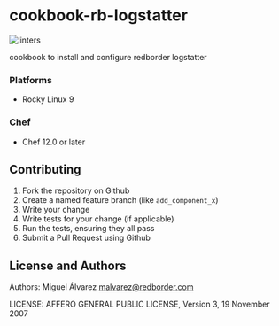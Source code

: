 # cookbook-rb-logstatter
![linters](https://github.com/redBorder/cookbook-rb-logstatter/actions/workflows/lint.yml/badge.svg?event=push)

cookbook to install and configure redborder logstatter

### Platforms

- Rocky Linux 9

### Chef

- Chef 12.0 or later

## Contributing

1. Fork the repository on Github
2. Create a named feature branch (like `add_component_x`)
3. Write your change
4. Write tests for your change (if applicable)
5. Run the tests, ensuring they all pass
6. Submit a Pull Request using Github

## License and Authors

Authors: Miguel Álvarez <malvarez@redborder.com>

LICENSE: AFFERO GENERAL PUBLIC LICENSE, Version 3, 19 November 2007
